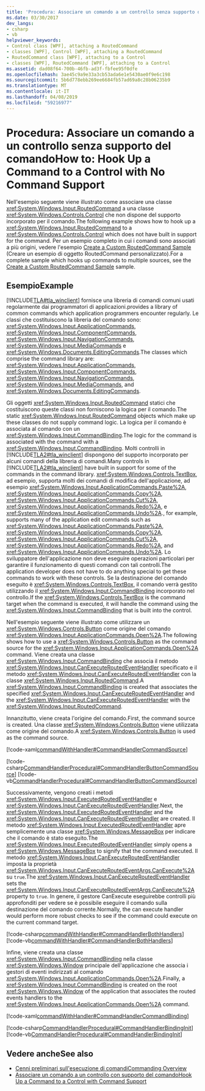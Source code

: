 ```yaml
---
title: 'Procedura: Associare un comando a un controllo senza supporto del comando'
ms.date: 03/30/2017
dev_langs:
- csharp
- vb
helpviewer_keywords:
- Control class [WPF], attaching a RoutedCommand
- classes [WPF], Control [WPF], attaching a RoutedCommand
- RoutedCommand class [WPF], attaching to a Control
- classes [WPF], RoutedCommand [WPF], attaching to a Control
ms.assetid: dad08f64-700b-46fb-ad3f-fbfee95f0dfe
ms.openlocfilehash: 3ae45c9a9e33a3cb53ada6e1e5430ae0f9e6c198
ms.sourcegitcommit: 5b6d778ebb269ee6684fb57ad69a8c28b06235b9
ms.translationtype: MT
ms.contentlocale: it-IT
ms.lasthandoff: 04/08/2019
ms.locfileid: "59216977"
---
```

# <a name="how-to-hook-up-a-command-to-a-control-with-no-command-support"></a><span data-ttu-id="a5718-102">Procedura: Associare un comando a un controllo senza supporto del comando</span><span class="sxs-lookup"><span data-stu-id="a5718-102">How to: Hook Up a Command to a Control with No Command Support</span></span>
<span data-ttu-id="a5718-103">Nell'esempio seguente viene illustrato come associare una classe <xref:System.Windows.Input.RoutedCommand> a una classe <xref:System.Windows.Controls.Control> che non dispone del supporto incorporato per il comando.</span><span class="sxs-lookup"><span data-stu-id="a5718-103">The following example shows how to hook up a <xref:System.Windows.Input.RoutedCommand> to a <xref:System.Windows.Controls.Control> which does not have built in support for the command.</span></span>  <span data-ttu-id="a5718-104">Per un esempio completo in cui i comandi sono associati a più origini, vedere l'esempio [Create a Custom RoutedCommand Sample](https://github.com/Microsoft/WPF-Samples/tree/master/Input%20and%20Commands/CustomRoutedCommand) (Creare un esempio di oggetto RoutedCommand personalizzato).</span><span class="sxs-lookup"><span data-stu-id="a5718-104">For a complete sample which hooks up commands to multiple sources, see the [Create a Custom RoutedCommand Sample](https://github.com/Microsoft/WPF-Samples/tree/master/Input%20and%20Commands/CustomRoutedCommand) sample.</span></span>  
  
## <a name="example"></a><span data-ttu-id="a5718-105">Esempio</span><span class="sxs-lookup"><span data-stu-id="a5718-105">Example</span></span>  
 [!INCLUDE[TLA#tla_winclient](../../../../includes/tlasharptla-winclient-md.md)] <span data-ttu-id="a5718-106">fornisce una libreria di comandi comuni usati regolarmente dai programmatori di applicazioni.</span><span class="sxs-lookup"><span data-stu-id="a5718-106">provides a library of common commands which application programmers encounter regularly.</span></span>  <span data-ttu-id="a5718-107">Le classi che costituiscono la libreria del comando sono: <xref:System.Windows.Input.ApplicationCommands>, <xref:System.Windows.Input.ComponentCommands>, <xref:System.Windows.Input.NavigationCommands>, <xref:System.Windows.Input.MediaCommands> e <xref:System.Windows.Documents.EditingCommands>.</span><span class="sxs-lookup"><span data-stu-id="a5718-107">The classes which comprise the command library are: <xref:System.Windows.Input.ApplicationCommands>, <xref:System.Windows.Input.ComponentCommands>, <xref:System.Windows.Input.NavigationCommands>, <xref:System.Windows.Input.MediaCommands>, and <xref:System.Windows.Documents.EditingCommands>.</span></span>  
  
 <span data-ttu-id="a5718-108">Gli oggetti <xref:System.Windows.Input.RoutedCommand> statici che costituiscono queste classi non forniscono la logica per il comando.</span><span class="sxs-lookup"><span data-stu-id="a5718-108">The static <xref:System.Windows.Input.RoutedCommand> objects which make up these classes do not supply command logic.</span></span>  <span data-ttu-id="a5718-109">La logica per il comando è associata al comando con un <xref:System.Windows.Input.CommandBinding>.</span><span class="sxs-lookup"><span data-stu-id="a5718-109">The logic for the command is associated with the command with a <xref:System.Windows.Input.CommandBinding>.</span></span>  <span data-ttu-id="a5718-110">Molti controlli in [!INCLUDE[TLA2#tla_winclient](../../../../includes/tla2sharptla-winclient-md.md)] dispongono del supporto incorporato per alcuni comandi della libreria di comandi.</span><span class="sxs-lookup"><span data-stu-id="a5718-110">Many controls in [!INCLUDE[TLA2#tla_winclient](../../../../includes/tla2sharptla-winclient-md.md)] have built in support for some of the commands in the command library.</span></span>  <xref:System.Windows.Controls.TextBox><span data-ttu-id="a5718-111">, ad esempio, supporta molti dei comandi di modifica dell'applicazione, ad esempio <xref:System.Windows.Input.ApplicationCommands.Paste%2A>, <xref:System.Windows.Input.ApplicationCommands.Copy%2A>, <xref:System.Windows.Input.ApplicationCommands.Cut%2A>, <xref:System.Windows.Input.ApplicationCommands.Redo%2A>, e <xref:System.Windows.Input.ApplicationCommands.Undo%2A>.</span><span class="sxs-lookup"><span data-stu-id="a5718-111">, for example, supports many of the application edit commands such as <xref:System.Windows.Input.ApplicationCommands.Paste%2A>, <xref:System.Windows.Input.ApplicationCommands.Copy%2A>, <xref:System.Windows.Input.ApplicationCommands.Cut%2A>, <xref:System.Windows.Input.ApplicationCommands.Redo%2A>, and <xref:System.Windows.Input.ApplicationCommands.Undo%2A>.</span></span>  <span data-ttu-id="a5718-112">Lo sviluppatore dell'applicazione non deve eseguire operazioni particolari per garantire il funzionamento di questi comandi con tali controlli.</span><span class="sxs-lookup"><span data-stu-id="a5718-112">The application developer does not have to do anything special to get these commands to work with these controls.</span></span>  <span data-ttu-id="a5718-113">Se la destinazione del comando eseguito è <xref:System.Windows.Controls.TextBox>, il comando verrà gestito utilizzando il <xref:System.Windows.Input.CommandBinding> incorporato nel controllo.</span><span class="sxs-lookup"><span data-stu-id="a5718-113">If the <xref:System.Windows.Controls.TextBox> is the command target when the command is executed, it will handle the command using the <xref:System.Windows.Input.CommandBinding> that is built into the control.</span></span>  
  
 <span data-ttu-id="a5718-114">Nell'esempio seguente viene illustrato come utilizzare un <xref:System.Windows.Controls.Button> come origine del comando <xref:System.Windows.Input.ApplicationCommands.Open%2A>.</span><span class="sxs-lookup"><span data-stu-id="a5718-114">The following shows how to use a <xref:System.Windows.Controls.Button> as the command source for the <xref:System.Windows.Input.ApplicationCommands.Open%2A> command.</span></span>  <span data-ttu-id="a5718-115">Viene creata una classe <xref:System.Windows.Input.CommandBinding> che associa il metodo <xref:System.Windows.Input.CanExecuteRoutedEventHandler> specificato e il metodo <xref:System.Windows.Input.CanExecuteRoutedEventHandler> con la classe <xref:System.Windows.Input.RoutedCommand>.</span><span class="sxs-lookup"><span data-stu-id="a5718-115">A <xref:System.Windows.Input.CommandBinding> is created that associates the specified <xref:System.Windows.Input.CanExecuteRoutedEventHandler> and the <xref:System.Windows.Input.CanExecuteRoutedEventHandler> with the <xref:System.Windows.Input.RoutedCommand>.</span></span>  
  
 <span data-ttu-id="a5718-116">Innanzitutto, viene creata l'origine del comando.</span><span class="sxs-lookup"><span data-stu-id="a5718-116">First, the command source is created.</span></span>  <span data-ttu-id="a5718-117">Una classe <xref:System.Windows.Controls.Button> viene utilizzata come origine del comando.</span><span class="sxs-lookup"><span data-stu-id="a5718-117">A <xref:System.Windows.Controls.Button> is used as the command source.</span></span>  
  
 [!code-xaml[commandWithHandler#CommandHandlerCommandSource](~/samples/snippets/csharp/VS_Snippets_Wpf/commandWithHandler/CSharp/Window1.xaml#commandhandlercommandsource)]  
  
 [!code-csharp[CommandHandlerProcedural#CommandHandlerButtonCommandSource](~/samples/snippets/csharp/VS_Snippets_Wpf/CommandHandlerProcedural/CSharp/Window1.xaml.cs#commandhandlerbuttoncommandsource)]
 [!code-vb[CommandHandlerProcedural#CommandHandlerButtonCommandSource](~/samples/snippets/visualbasic/VS_Snippets_Wpf/CommandHandlerProcedural/visualbasic/window1.xaml.vb#commandhandlerbuttoncommandsource)]  
  
 <span data-ttu-id="a5718-118">Successivamente, vengono creati i metodi <xref:System.Windows.Input.ExecutedRoutedEventHandler> e <xref:System.Windows.Input.CanExecuteRoutedEventHandler>.</span><span class="sxs-lookup"><span data-stu-id="a5718-118">Next, the <xref:System.Windows.Input.ExecutedRoutedEventHandler> and the <xref:System.Windows.Input.CanExecuteRoutedEventHandler> are created.</span></span>  <span data-ttu-id="a5718-119">Il metodo <xref:System.Windows.Input.ExecutedRoutedEventHandler> apre semplicemente una classe <xref:System.Windows.MessageBox> per indicare che il comando è stato eseguito.</span><span class="sxs-lookup"><span data-stu-id="a5718-119">The <xref:System.Windows.Input.ExecutedRoutedEventHandler> simply opens a <xref:System.Windows.MessageBox> to signify that the command executed.</span></span>  <span data-ttu-id="a5718-120">Il metodo <xref:System.Windows.Input.CanExecuteRoutedEventHandler> imposta la proprietà <xref:System.Windows.Input.CanExecuteRoutedEventArgs.CanExecute%2A> su `true`.</span><span class="sxs-lookup"><span data-stu-id="a5718-120">The <xref:System.Windows.Input.CanExecuteRoutedEventHandler> sets the <xref:System.Windows.Input.CanExecuteRoutedEventArgs.CanExecute%2A> property to `true`.</span></span>  <span data-ttu-id="a5718-121">In genere, il gestore CanExecute eseguirebbe controlli più approfonditi per vedere se è possibile eseguire il comando sulla destinazione del comando corrente.</span><span class="sxs-lookup"><span data-stu-id="a5718-121">Normally, the can execute handler would perform more robust checks to see if the command could execute on the current command target.</span></span>  
  
 [!code-csharp[commandWithHandler#CommandHandlerBothHandlers](~/samples/snippets/csharp/VS_Snippets_Wpf/commandWithHandler/CSharp/Window1.xaml.cs#commandhandlerbothhandlers)]
 [!code-vb[commandWithHandler#CommandHandlerBothHandlers](~/samples/snippets/visualbasic/VS_Snippets_Wpf/commandWithHandler/VisualBasic/Window1.xaml.vb#commandhandlerbothhandlers)]  
  
 <span data-ttu-id="a5718-122">Infine, viene creata una classe <xref:System.Windows.Input.CommandBinding> nella classe <xref:System.Windows.Window> principale dell'applicazione che associa i gestori di eventi indirizzati al comando <xref:System.Windows.Input.ApplicationCommands.Open%2A>.</span><span class="sxs-lookup"><span data-stu-id="a5718-122">Finally, a <xref:System.Windows.Input.CommandBinding> is created on the root <xref:System.Windows.Window> of the application that associates the routed events handlers to the <xref:System.Windows.Input.ApplicationCommands.Open%2A> command.</span></span>  
  
 [!code-xaml[commandWithHandler#CommandHandlerCommandBinding](~/samples/snippets/csharp/VS_Snippets_Wpf/commandWithHandler/CSharp/Window1.xaml#commandhandlercommandbinding)]  
  
 [!code-csharp[CommandHandlerProcedural#CommandHandlerBindingInit](~/samples/snippets/csharp/VS_Snippets_Wpf/CommandHandlerProcedural/CSharp/Window1.xaml.cs#commandhandlerbindinginit)]
 [!code-vb[CommandHandlerProcedural#CommandHandlerBindingInit](~/samples/snippets/visualbasic/VS_Snippets_Wpf/CommandHandlerProcedural/visualbasic/window1.xaml.vb#commandhandlerbindinginit)]  
  
## <a name="see-also"></a><span data-ttu-id="a5718-123">Vedere anche</span><span class="sxs-lookup"><span data-stu-id="a5718-123">See also</span></span>

- [<span data-ttu-id="a5718-124">Cenni preliminari sull'esecuzione di comandi</span><span class="sxs-lookup"><span data-stu-id="a5718-124">Commanding Overview</span></span>](commanding-overview.md)
- [<span data-ttu-id="a5718-125">Associare un comando a un controllo con supporto del comando</span><span class="sxs-lookup"><span data-stu-id="a5718-125">Hook Up a Command to a Control with Command Support</span></span>](how-to-hook-up-a-command-to-a-control-with-command-support.md)
